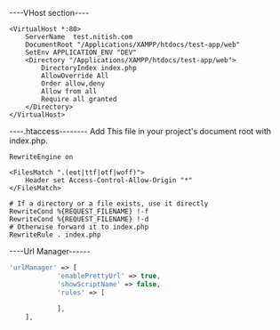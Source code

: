 ----VHost section----
```
<VirtualHost *:80>
    ServerName  test.nitish.com
    DocumentRoot "/Applications/XAMPP/htdocs/test-app/web"
    SetEnv APPLICATION_ENV "DEV"
    <Directory "/Applications/XAMPP/htdocs/test-app/web">
        DirectoryIndex index.php
        AllowOverride All
        Order allow,deny
        Allow from all
        Require all granted
    </Directory>
</VirtualHost>
```
----.htaccess--------
Add This file in your project's document root with index.php.
```
RewriteEngine on

<FilesMatch ".(eot|ttf|otf|woff)">
    Header set Access-Control-Allow-Origin "*"
</FilesMatch>

# If a directory or a file exists, use it directly
RewriteCond %{REQUEST_FILENAME} !-f
RewriteCond %{REQUEST_FILENAME} !-d
# Otherwise forward it to index.php
RewriteRule . index.php
```

----Url Manager------
```php
'urlManager' => [
            'enablePrettyUrl' => true,
            'showScriptName' => false,
            'rules' => [
            
            ],
    ],


